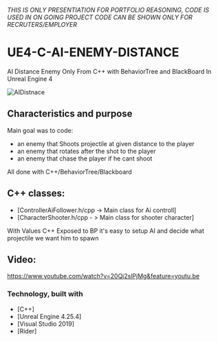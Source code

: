 *THIS IS ONLY PRESENTIATION FOR PORTFOLIO REASONING,
CODE IS USED IN ON GOING PROJECT
CODE CAN BE SHOWN ONLY FOR RECRUTERS/EMPLOYER*

# UE4-C-AI-ENEMY-DISTANCE
AI Distance Enemy Only From C++ with BehaviorTree and BlackBoard In Unreal Engine 4

![AIDistnace](https://user-images.githubusercontent.com/53401206/101000913-ca2bd400-355e-11eb-8c5f-d443ae3a97f6.png)




<!-- Characteristics and purpose -->
## Characteristics and purpose

Main goal was to code:
- an enemy that Shoots projectile at given distance to the player
- an enemy that rotates after the shot to the player 
- an enemy that chase the player if he cant shoot

All done with C++/BehaviorTree/Blackboard

## C++ classes:

* [ControllerAiFollower.h/cpp -> Main class for Ai controll]
* [CharacterShooter.h/cpp - > Main class for shooter character]


With Values C++ Exposed to BP it's easy to setup AI and decide what projectile we want him to spawn
## Video:

https://www.youtube.com/watch?v=20Qj2slPjMg&feature=youtu.be




### Technology, built with

* [C++]
* [Unreal Engine 4.25.4]
* [Visual Studio 2019]
* [Rider]


